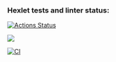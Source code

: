 ### Hexlet tests and linter status:
[![Actions Status](https://github.com/mihaska1/php-project-lvl1/workflows/hexlet-check/badge.svg)](https://github.com/mihaska1/php-project-lvl1/actions)

<a href="https://codeclimate.com/github/codeclimate/codeclimate/maintainability"><img src="https://api.codeclimate.com/v1/badges/a99a88d28ad37a79dbf6/maintainability" /></a>

[![CI](https://github.com/mihaska1/php-project-lvl1/actions/workflows/Test.yml/badge.svg?branch=main)](https://github.com/mihaska1/php-project-lvl1/actions/workflows/Test.yml)
